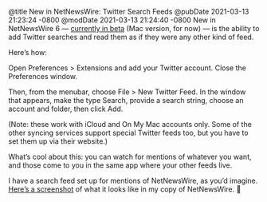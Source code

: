 @title New in NetNewsWire: Twitter Search Feeds
@pubDate 2021-03-13 21:23:24 -0800
@modDate 2021-03-13 21:24:40 -0800
New in NetNewsWire 6 — [currently in beta](https://nnw.ranchero.com/2021/03/13/netnewswire-b-for.html) (Mac version, for now) — is the ability to add Twitter searches and read them as if they were any other kind of feed.

Here’s how:

Open Preferences > Extensions and add your Twitter account. Close the Preferences window.

Then, from the menubar, choose File > New Twitter Feed. In the window that appears, make the type Search, provide a search string, choose an account and folder, then click Add.

(Note: these work with iCloud and On My Mac accounts only. Some of the other syncing services support special Twitter feeds too, but you have to set them up via their website.)

What’s cool about this: you can watch for mentions of whatever you want, and those come to you in the same app where your other feeds live.

I have a search feed set up for mentions of NetNewsWire, as you’d imagine. [Here’s a screenshot](https://netnewswire.com/images/NetNewsWire6-Twitter-Search.png) of what it looks like in my copy of NetNewsWire. 🐣

